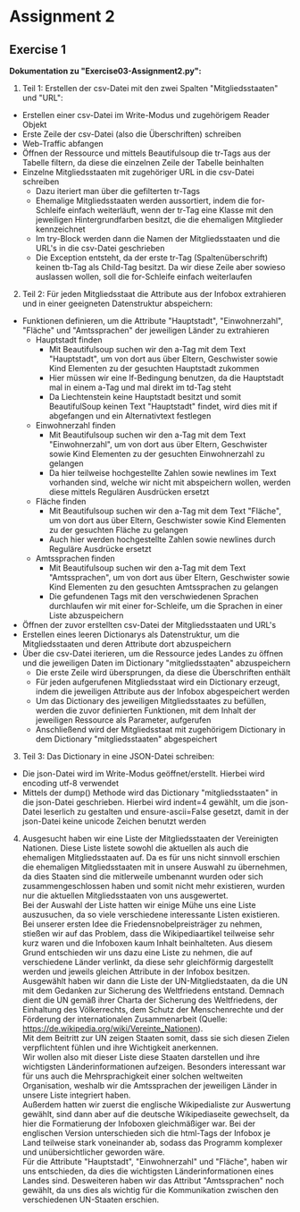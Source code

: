 Assignment 2
============

Exercise 1
----------

**Dokumentation zu "Exercise03-Assignment2.py":**

1. Teil 1: Erstellen der csv-Datei mit den zwei Spalten "Mitgliedsstaaten" und "URL":  
- Erstellen einer csv-Datei im Write-Modus und zugehörigem Reader Objekt  
- Erste Zeile der csv-Datei (also die Überschriften) schreiben  
- Web-Traffic abfangen  
- Öffnen der Ressource und mittels Beautifulsoup die tr-Tags aus der Tabelle filtern, da diese die einzelnen Zeile der Tabelle beinhalten  
- Einzelne Mitgliedsstaaten mit zugehöriger URL in die csv-Datei schreiben  
  - Dazu iteriert man über die gefilterten tr-Tags  
  - Ehemalige Mitgliedsstaaten werden aussortiert, indem die for-Schleife einfach weiterläuft, wenn der tr-Tag eine Klasse mit den jeweiligen Hintergrundfarben besitzt, die die ehemaligen Mitglieder kennzeichnet  
  - Im try-Block werden dann die Namen der Mitgliedsstaaten und die URL's in die csv-Datei geschrieben
  - Die Exception entsteht, da der erste tr-Tag (Spaltenüberschrift) keinen tb-Tag als Child-Tag besitzt. Da wir diese Zeile aber sowieso auslassen wollen, soll die for-Schleife einfach weiterlaufen  
  

2. Teil 2: Für jeden Mitgliedsstaat die Attribute aus der Infobox extrahieren und in einer geeigneten Datenstruktur abspeichern:  
- Funktionen definieren, um die Attribute "Hauptstadt", "Einwohnerzahl", "Fläche" und "Amtssprachen" der jeweiligen Länder zu extrahieren  
  - Hauptstadt finden  
    - Mit Beautifulsoup suchen wir den a-Tag mit dem Text "Hauptstadt", um von dort aus über Eltern, Geschwister sowie Kind Elementen zu der gesuchten Hauptstadt zukommen  
    - Hier müssen wir eine If-Bedingung benutzen, da die Hauptstadt mal in einem a-Tag und mal direkt im td-Tag steht  
    - Da Liechtenstein keine Hauptstadt besitzt und somit BeautifulSoup keinen Text "Hauptstadt" findet, wird dies mit if abgefangen und ein Alternativtext festlegen  
  - Einwohnerzahl finden  
    - Mit Beautifulsoup suchen wir den a-Tag mit dem Text "Einwohnerzahl", um von dort aus über Eltern, Geschwister sowie Kind Elementen zu der gesuchten Einwohnerzahl zu gelangen  
    - Da hier teilweise hochgestellte Zahlen sowie newlines im Text vorhanden sind, welche wir nicht mit abspeichern wollen, werden diese mittels Regulären Ausdrücken ersetzt  
  - Fläche finden  
    -  Mit Beautifulsoup suchen wir den a-Tag mit dem Text "Fläche", um von dort aus über Eltern, Geschwister sowie Kind Elementen zu der gesuchten Fläche zu gelangen  
    - Auch hier werden hochgestellte Zahlen sowie newlines durch Reguläre Ausdrücke ersetzt
  - Amtssprachen finden  
    - Mit Beautifulsoup suchen wir den a-Tag mit dem Text "Amtssprachen", um von dort aus über Eltern, Geschwister sowie Kind Elementen zu den gesuchten Amtssprachen zu gelangen
    - Die gefundenen Tags mit den verschwiedenen Sprachen durchlaufen wir mit einer for-Schleife, um die Sprachen in einer Liste abzuspeichern  
- Öffnen der zuvor erstellten csv-Datei der Mitgliedsstaaten und URL's  
- Erstellen eines leeren Dictionarys als Datenstruktur, um die Mitgliedsstaaten und deren Attribute dort abzuspeichern  
- Über die csv-Datei iterieren, um die Ressource jedes Landes zu öffnen und die jeweiligen Daten im Dictionary "mitgliedsstaaten" abzuspeichern  
  - Die erste Zeile wird übersprungen, da diese die Überschriften enthält  
  - Für jeden aufgerufenen Mitgliedsstaat wird ein Dictionary erzeugt, indem die jeweiligen Attribute aus der Infobox abgespeichert werden  
  - Um das Dictionary des jeweiligen Mitgliedsstaates zu befüllen, werden die zuvor definierten Funktionen, mit dem Inhalt der jeweiligen Ressource als Parameter, aufgerufen  
  - Anschließend wird der Mitgliedsstaat mit zugehörigem Dictionary in dem Dictionary "mitgliedsstaaten" abgespeichert  

3. Teil 3: Das Dictionary in eine JSON-Datei schreiben:
- Die json-Datei wird im Write-Modus geöffnet/erstellt. Hierbei wird encoding utf-8 verwendet  
- Mittels der dump() Methode wird das Dictionary "mitgliedsstaaten" in die json-Datei geschrieben. Hierbei wird indent=4 gewählt, um die json-Datei leserlich zu gestalten und ensure-ascii=False gesetzt, damit in der json-Datei keine unicode Zeichen benutzt werden


4. Ausgesucht haben wir eine Liste der Mitgliedsstaaten der Vereinigten Nationen. Diese Liste listete sowohl die aktuellen als auch die ehemaligen Mitgliedsstaaten auf. Da es für uns nicht sinnvoll erschien die ehemaligen Mitgliedsstaaten mit in unsere Auswahl zu übernehmen, da dies Staaten sind die mitlerweile umbenannt wurden oder sich zusammengeschlossen haben und somit nicht mehr existieren, wurden nur die aktuellen Mitgliedsstaaten von uns ausgewertet.  
Bei der Auswahl der Liste hatten wir einige Mühe uns eine Liste auszusuchen, da so viele verschiedene interessante Listen existieren. Bei unserer ersten Idee die Friedensnobelpreisträger zu nehmen, stießen wir auf das Problem, dass die Wikipediaartikel teilweise sehr kurz waren und die Infoboxen kaum Inhalt beinhalteten. Aus diesem Grund entschieden wir uns dazu eine Liste zu nehmen, die auf verschiedene Länder verlinkt, da diese sehr gleichförmig dargestellt werden und jeweils gleichen Attribute in der Infobox besitzen.  
Ausgewählt haben wir dann die Liste der UN-Mitgliedstaaten, da die UN mit dem Gedanken zur Sicherung des Weltfriedens entstand. Demnach dient die UN gemäß ihrer Charta der Sicherung des Weltfriedens, der Einhaltung des Völkerrechts, dem Schutz der Menschenrechte und der Förderung der internationalen Zusammenarbeit (Quelle: https://de.wikipedia.org/wiki/Vereinte_Nationen).  
Mit dem Beitritt zur UN zeigen Staaten somit, dass sie sich diesen Zielen verpflichtent fühlen und ihre Wichtigkeit anerkennen.  
Wir wollen also mit dieser Liste diese Staaten darstellen und ihre wichtigsten Länderinformationen aufzeigen. Besonders interessant war für uns auch die Mehrsprachigkeit einer solchen weltweiten Organisation, weshalb wir die Amtssprachen der jeweiligen Länder in unsere Liste integriert haben.  
Außerdem hatten wir zuerst die englische Wikipedialiste zur Auswertung gewählt, sind dann aber auf die deutsche Wikipediaseite gewechselt, da hier die Formatierung der Infoboxen gleichmäßiger war. Bei der englischen Version unterschieden sich die html-Tags der Infobox je Land teilweise stark voneinander ab, sodass das Programm komplexer und unübersichtlicher geworden wäre.  
Für die Attribute "Hauptstadt", "Einwohnerzahl" und "Fläche", haben wir uns entschieden, da dies die wichtigsten Länderinformationen eines Landes sind. Desweiteren haben wir das Attribut "Amtssprachen" noch gewählt, da uns dies als wichtig für die Kommunikation zwischen den verschiedenen UN-Staaten erschien. 

